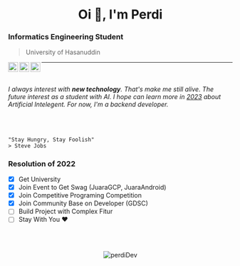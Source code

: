 
<h1 align="center">Oi 🙌, I'm Perdi</h1>

### Informatics Engineering Student
> University of Hasanuddin

<p align="center">
  <a href="https://www.instagram.com/perdidev/">
    <img align="left" alt="PerdiDev's Instagram" width="22px" src="https://raw.githubusercontent.com/hussainweb/hussainweb/main/icons/instagram.png" />
  </a>
  <a href="https://twitter.com/malaikat___maut_">
    <img align="left" alt="PerdiDev | Twitter" width="22px" src="https://raw.githubusercontent.com/peterthehan/peterthehan/master/assets/twitter.svg" />
  </a>
  <a href="https://www.linkedin.com/in/perdi-dev/">
    <img align="left" alt="PerdiDev's LinkedIN" width="22px" src="https://raw.githubusercontent.com/peterthehan/peterthehan/master/assets/linkedin.svg" />
  </a>
</p>

---

</br>

###### I always interest with **new technology**. That's make me still alive. The future interest as a student with AI. I hope can learn more in [2023](https://www.instagram.com/perdidev/) about Artificial Intelegent. For now, I'm a backend developer.

</br>

```
"Stay Hungry, Stay Foolish"
> Steve Jobs
```
### Resolution of 2022
- [x] Get University
- [x] Join Event to Get Swag (JuaraGCP, JuaraAndroid)
- [x] Join Competitive Programing Competition
- [x] Join Community Base on Developer (GDSC)
- [ ] Build Project with Complex Fitur
- [ ] Stay With You ♥️

</br>
</br>

<p align="center"> <img src="https://github-readme-stats.vercel.app/api?username=perdiDev&show_icons=true&theme=radical" alt="perdiDev" />
